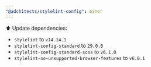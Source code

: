```yaml
---
"@adchitects/stylelint-config": minor
---
```


⬆️ Update dependencies:

-   `stylelint` to `v14.14.1`
-   `stylelint-config-standard` to `29.0.0`
-   `stylelint-config-standard-scss` to `v6.1.0`
-   `stylelint-no-unsupported-browser-features` to `v6.0.1`
